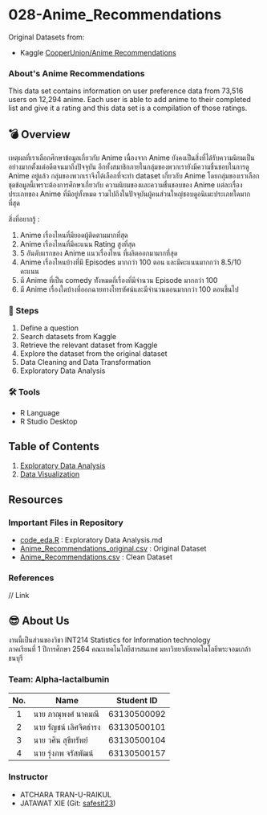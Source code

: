 # 028-Anime_Recommendations

Original Datasets from: 
 - Kaggle [CooperUnion/Anime Recommendations](https://www.kaggle.com/CooperUnion/anime-recommendations-database?select=anime.csv)

### About's Anime Recommendations

This data set contains information on user preference data from 73,516 users on 12,294 anime. Each user is able to add anime to 
their completed list and give it a rating and this data set is a compilation of those ratings.


## :bomb: Overview
เหตุผลที่เราเลือกศึกษาข้อมูลเกี่ยวกับ Anime เนื่องจาก Anime ยังคงเป็นสิ่งที่ได้รับความนิยมเป็นอย่างมากตั้งแต่อดีตจนมาถึงปัจจุบัน อีกทั้งสมาชิกภายในกลุ่มของพวกเรายังมีความชื่นชอบในการดู Anime อยู่แล้ว กลุ่มของพวกเราจึงได้เลือกที่จะทำ dataset เกี่ยวกับ Anime โดยกลุ่มของเราเลือกชุดข้อมูลนี้เพราะต้องการศึกษาเกี่ยวกับ ความนิยมของและความชื่นชอบของ Anime แต่ละเรื่อง ประเภทของ Anime ที่มีอยู่ทั้งหมด รวมไปถึงในปัจจุบันผู้คนส่วนใหญ่ชอบดูอนิเมะประเภทใดมากที่สุด

สิ่งที่อยากรู้ :
1. Anime เรื่องไหนที่มียอดผู้ติดตามมากที่สุด
2. Anime เรื่องไหนที่มีคะแนน Rating สูงที่สุด
3. 5 อันดับแรกของ Anime แนวเรื่องไหน ที่ผลิตออกมามากที่สุด
4. Anime เรื่องไหนบ้างที่มี Episodes มากกว่า 100 ตอน และมีคะแนนมากกว่า 8.5/10 คะแนน
5. มี Anime ที่เป็น comedy ทัังหมดกี่เรื่องที่มีจำนวน Episode มากกว่า 100 
6. มี Anime เรื่องใดบ้างที่ออกฉายทางโทรทัศน์และมีจำนวนตอนมากกว่า 100 ตอนขึ้นไป

### :thought_balloon: Steps

1. Define a question
2. Search datasets from Kaggle
3. Retrieve the relevant dataset from Kaggle
4. Explore the dataset from the original dataset
5. Data Cleaning and Data Transformation
6. Exploratory Data Analysis

### 🛠️ Tools

- R Language
- R Studio Desktop

## Table of Contents

1. [Exploratory Data Analysis](./exploratory.md)
2. [Data Visualization]()

## Resources

### Important Files in Repository

- [code_eda.R](./code_eda.R) : Exploratory Data Analysis.md
- [Anime_Recommendations_original.csv](./anime_recommendation.csv) : Original Dataset
- [Anime_Recommendations.csv](./anime_clean.csv) : Clean Dataset

### References

// Link

## :sunglasses: About Us

งานนี้เป็นส่วนของวิชา INT214 Statistics for Information technology <br/> ภาคเรียนที่ 1 ปีการศึกษา 2564 คณะเทคโนโลยีสารสนเทศ มหาวิทยาลัยเทคโนโลยีพระจอมเกล้าธนบุรี

### Team: Alpha-lactalbumin
| No. | Name              | Student ID   |
|:---:|-------------------|--------------|
|  1  | นาย ภาณุพงศ์ นาคมณี    | 63130500092  |
|  2  | นาย รัญชน์ เลิศจิตธำรง    | 63130500101  |
|  3  | นาย วศิน สุขีทรัพย์   | 63130500104 |
|  4  | นาย รุ่งภพ จรัสพัฒน์     | 63130500157 |

### Instructor

- ATCHARA TRAN-U-RAIKUL
- JATAWAT XIE (Git: [safesit23](https://github.com/safesit23))



